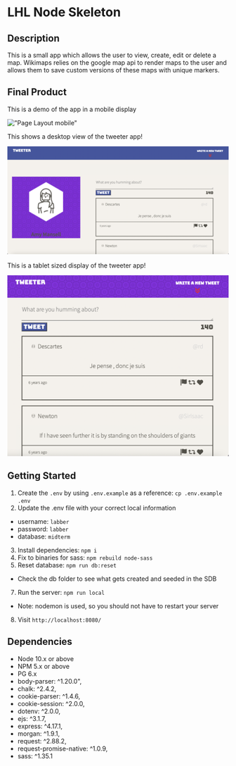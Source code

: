 LHL Node Skeleton
=========
## Description
  
  This is a small app which allows the user to view, create, edit or delete a map.
  Wikimaps relies on the google map api to render maps to the user and allows 
  them to save custom versions of these maps with unique markers.

## Final Product

This is a demo of the app in a mobile display

!["Page Layout mobile"](https://github.com/Baila3/tweeter/blob/master/docs/mobile.gif)

This shows a desktop view of the tweeter app!

!["Page Layout Desktop"](https://github.com/Baila3/tweeter/blob/master/docs/desktop-view.png)

This is a tablet sized display of the tweeter app!

!["Page Layout Tablet"](https://github.com/Baila3/tweeter/blob/master/docs/tablet-view.png)

## Getting Started

1. Create the `.env` by using `.env.example` as a reference: `cp .env.example .env`
2. Update the .env file with your correct local information 
  - username: `labber` 
  - password: `labber` 
  - database: `midterm`
3. Install dependencies: `npm i`
4. Fix to binaries for sass: `npm rebuild node-sass`
5. Reset database: `npm run db:reset`
  - Check the db folder to see what gets created and seeded in the SDB
7. Run the server: `npm run local`
  - Note: nodemon is used, so you should not have to restart your server
8. Visit `http://localhost:8080/`


## Dependencies

  -   Node 10.x or above
  -   NPM 5.x or above
  -   PG 6.x
  -   body-parser: ^1.20.0",
  -   chalk: ^2.4.2,
  -   cookie-parser: ^1.4.6,
  -   cookie-session: ^2.0.0,
  -   dotenv: ^2.0.0,
  -   ejs: ^3.1.7,
  -   express: ^4.17.1,
  -   morgan: ^1.9.1,
  -   request: ^2.88.2,
  -   request-promise-native: ^1.0.9,
  -   sass: ^1.35.1

